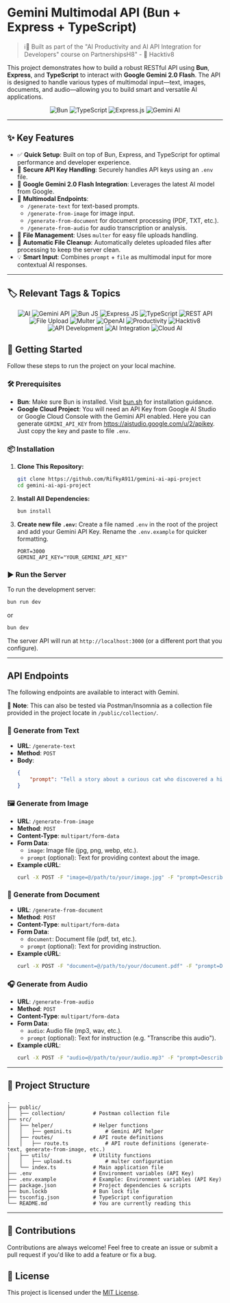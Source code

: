 # Gemini Multimodal API (Bun + Express + TypeScript)

> ℹ️🍎 Built as part of the "AI Productivity and AI API Integration for Developers" course on PartnershipsH8" - 🦊 Hacktiv8

This project demonstrates how to build a robust RESTful API using **Bun**, **Express**, and **TypeScript** to interact with **Google Gemini 2.0 Flash**. The API is designed to handle various types of multimodal input—text, images, documents, and audio—allowing you to build smart and versatile AI applications.

<p align="center">
  <img src="https://img.shields.io/badge/Bun-%23000000.svg?style=for-the-badge&logo=bun&logoColor=white" alt="Bun"/>
  <img src="https://img.shields.io/badge/TypeScript-%233178C6.svg?style=for-the-badge&logo=typescript&logoColor=white" alt="TypeScript"/>
  <img src="https://img.shields.io/badge/Express.js-%23404D59.svg?style=for-the-badge&logo=express&logoColor=%2361DAFB" alt="Express.js"/>
  <img src="https://img.shields.io/badge/Gemini_AI-%238E44AD.svg?style=for-the-badge&logo=google-gemini&logoColor=white" alt="Gemini AI"/>
</p>

---

## ✨ Key Features

-   ✅ **Quick Setup**: Built on top of Bun, Express, and TypeScript for optimal performance and developer experience.
-   🔑 **Secure API Key Handling**: Securely handles API keys using an `.env` file.
-   🧠 **Google Gemini 2.0 Flash Integration**: Leverages the latest AI model from Google.
-   🔄 **Multimodal Endpoints**:
    -   `/generate-text` for text-based prompts.
    -   `/generate-from-image` for image input.
    -   `/generate-from-document` for document processing (PDF, TXT, etc.).
    -   `/generate-from-audio` for audio transcription or analysis.
-   📁 **File Management**: Uses `multer` for easy file uploads handling.
-   🧹 **Automatic File Cleanup**: Automatically deletes uploaded files after processing to keep the server clean.
-   💡 **Smart Input**: Combines `prompt` + `file` as multimodal input for more contextual AI responses.

---

## 🏷️ Relevant Tags & Topics

<p align="center">
  <img src="https://img.shields.io/badge/AI-%23ff69b4.svg?style=for-the-badge&logo=ai&logoColor=white" alt="AI"/>
  <img src="https://img.shields.io/badge/Gemini_API-%23ff9900.svg?style=for-the-badge&logo=google-gemini&logoColor=white" alt="Gemini API"/>
  <img src="https://img.shields.io/badge/Bun_JS-%23000000.svg?style=for-the-badge&logo=bun&logoColor=white" alt="Bun JS"/>
  <img src="https://img.shields.io/badge/Express_JS-%23404D59.svg?style=for-the-badge&logo=express&logoColor=%2361DAFB" alt="Express JS"/>
  <img src="https://img.shields.io/badge/TypeScript-%233178C6.svg?style=for-the-badge&logo=typescript&logoColor=white" alt="TypeScript"/>
  <img src="https://img.shields.io/badge/REST_API-%23ff69b4.svg?style=for-the-badge&logo=rest-api&logoColor=white" alt="REST API"/>
  <img src="https://img.shields.io/badge/File_Upload-%23ff9900.svg?style=for-the-badge&logo=file-upload&logoColor=white" alt="File Upload"/>
  <img src="https://img.shields.io/badge/Multer-%23000000.svg?style=for-the-badge&logo=multer&logoColor=white" alt="Multer"/>
  <img src="https://img.shields.io/badge/OpenAI-%23ff69b4.svg?style=for-the-badge&logo=openai&logoColor=white" alt="OpenAI"/>
  <img src="https://img.shields.io/badge/Productivity-%23ff69b4.svg?style=for-the-badge&logo=productivity&logoColor=white" alt="Productivity"/>
  <img src="https://img.shields.io/badge/Hacktiv8-%23ff9900.svg?style=for-the-badge&logo=hacktiv8&logoColor=white" alt="Hacktiv8"/>
  <img src="https://img.shields.io/badge/API_Development-%23000000.svg?style=for-the-badge&logo=api-development&logoColor=white" alt="API Development"/>
  <img src="https://img.shields.io/badge/AI_Integration-%23ff69b4.svg?style=for-the-badge&logo=ai-integration&logoColor=white" alt="AI Integration"/>
  <img src="https://img.shields.io/badge/Cloud_AI-%23ff9900.svg?style=for-the-badge&logo=cloud-ai&logoColor=white" alt="Cloud AI"/>
</p>

## 🚀 Getting Started

Follow these steps to run the project on your local machine.

### 🛠️ Prerequisites

-   **Bun**: Make sure Bun is installed. Visit [bun.sh](https://bun.sh/) for installation guidance.
-   **Google Cloud Project**: You will need an API Key from Google AI Studio or Google Cloud Console with the Gemini API enabled. Here you can generate `GEMINI_API_KEY` from https://aistudio.google.com/u/2/apikey. Just copy the key and paste to file `.env`.

### 📦 Installation

1.  **Clone This Repository:**

    ```bash
    git clone https://github.com/RifkyA911/gemini-ai-api-project
    cd gemini-ai-api-project
    ```

2.  **Install All Dependencies:**

    ```bash
    bun install
    ```

3.  **Create new file `.env`:**
    Create a file named `.env` in the root of the project and add your Gemini API Key. Rename the `.env.example` for quicker formatting.
    ```env
    PORT=3000
    GEMINI_API_KEY="YOUR_GEMINI_API_KEY"
    ```

### ▶️ Run the Server

To run the development server:

```bash
bun run dev
```

or

```bash
bun dev
```

The server API will run at `http://localhost:3000` (or a different port that you configure).

---

## API Endpoints

The following endpoints are available to interact with Gemini.

📌 **Note**: This can also be tested via Postman/Insomnia as a collection file provided in the project locate in `/public/collection/`.

### 📝 Generate from Text

-   **URL**: `/generate-text`
-   **Method**: `POST`
-   **Body**:
    ```json
    {
    	"prompt": "Tell a story about a curious cat who discovered a hidden treasure."
    }
    ```

### 🖼️ Generate from Image

-   **URL**: `/generate-from-image`
-   **Method**: `POST`
-   **Content-Type**: `multipart/form-data`
-   **Form Data**:
    -   `image`: Image file (jpg, png, webp, etc.).
    -   `prompt` (optional): Text for providing context about the image.
-   **Example cURL**:
    ```bash
    curl -X POST -F "image=@/path/to/your/image.jpg" -F "prompt=Describe this image." http://localhost:3000/generate-from-image
    ```

### 📄 Generate from Document

-   **URL**: `/generate-from-document`
-   **Method**: `POST`
-   **Content-Type**: `multipart/form-data`
-   **Form Data**:
    -   `document`: Document file (pdf, txt, etc.).
    -   `prompt` (optional): Text for providing instruction.
-   **Example cURL**:
    ```bash
    curl -X POST -F "document=@/path/to/your/document.pdf" -F "prompt=Describe this Document." http://localhost:3000/generate-from-document
    ```

### 🎧 Generate from Audio

-   **URL**: `/generate-from-audio`
-   **Method**: `POST`
-   **Content-Type**: `multipart/form-data`
-   **Form Data**:
    -   `audio`: Audio file (mp3, wav, etc.).
    -   `prompt` (optional): Text for instruction (e.g. "Transcribe this audio").
-   **Example cURL**:
    ```bash
    curl -X POST -F "audio=@/path/to/your/audio.mp3" -F "prompt=Describe this Audio." http://localhost:3000/generate-from-audio
    ```

---

## 📂 Project Structure

```
.
├── public/
│   ├── collection/         # Postman collection file
├── src/
│   ├── helper/             # Helper functions
│   │   ├── gemini.ts           # Gemini API helper
│   ├── routes/             # API route definitions
│   │   ├── route.ts            # API route definitions (generate-text, generate-from-image, etc.)
│   ├── utils/              # Utility functions
│   │   ├── upload.ts           # multer configuration
│   └── index.ts            # Main application file
├── .env                    # Environment variables (API Key)
├── .env.example            # Example: Environment variables (API Key)
├── package.json            # Project dependencies & scripts
├── bun.lockb               # Bun lock file
├── tsconfig.json           # TypeScript configuration
└── README.md               # You are currently reading this
```

---

## 🙌 Contributions

Contributions are always welcome! Feel free to create an issue or submit a pull request if you'd like to add a feature or fix a bug.

## 📜 License

This project is licensed under the [MIT License](LICENSE).

